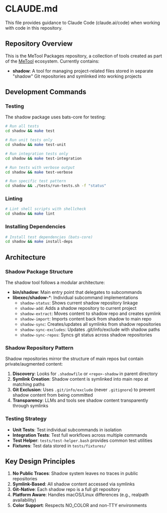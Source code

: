 # CLAUDE.md

This file provides guidance to Claude Code (claude.ai/code) when working with code in this repository.

## Repository Overview

This is the MeTool Packages repository, a collection of tools created as part of the [MeTool](https://github.com/mbailey/metool) ecosystem. Currently contains:

- **shadow**: A tool for managing project-related files stored in separate "shadow" Git repositories and symlinked into working projects

## Development Commands

### Testing

The shadow package uses bats-core for testing:

```bash
# Run all tests
cd shadow && make test

# Run unit tests only
cd shadow && make test-unit

# Run integration tests only
cd shadow && make test-integration

# Run tests with verbose output
cd shadow && make test-verbose

# Run specific test pattern
cd shadow && ./tests/run-tests.sh -f "status"
```

### Linting

```bash
# Lint shell scripts with shellcheck
cd shadow && make lint
```

### Installing Dependencies

```bash
# Install test dependencies (bats-core)
cd shadow && make install-deps
```

## Architecture

### Shadow Package Structure

The shadow tool follows a modular architecture:

- **bin/shadow**: Main entry point that delegates to subcommands
- **libexec/shadow-***: Individual subcommand implementations
  - `shadow-status`: Shows current shadow repository linkage
  - `shadow-add`: Adds a shadow repository to current project
  - `shadow-extract`: Moves content to shadow repo and creates symlink
  - `shadow-import`: Imports content back from shadow to main repo
  - `shadow-sync`: Creates/updates all symlinks from shadow repositories
  - `shadow-sync-excludes`: Updates .git/info/exclude with shadow paths
  - `shadow-sync-repos`: Syncs git status across shadow repositories

### Shadow Repository Pattern

Shadow repositories mirror the structure of main repos but contain private/augmented content:

1. **Discovery**: Looks for `.shadowfile` or `<repo>-shadow` in parent directory
2. **Symlink Creation**: Shadow content is symlinked into main repo at matching paths
3. **Git Exclusion**: Uses `.git/info/exclude` (never `.gitignore`) to prevent shadow content from being committed
4. **Transparency**: LLMs and tools see shadow content transparently through symlinks

### Testing Strategy

- **Unit Tests**: Test individual subcommands in isolation
- **Integration Tests**: Test full workflows across multiple commands
- **Test Helper**: `tests/test-helper.bash` provides common test utilities
- **Fixtures**: Test data stored in `tests/fixtures/`

## Key Design Principles

1. **No Public Traces**: Shadow system leaves no traces in public repositories
2. **Symlink-Based**: All shadow content accessed via symlinks
3. **Git-Native**: Each shadow repo is a full git repository
4. **Platform Aware**: Handles macOS/Linux differences (e.g., realpath availability)
5. **Color Support**: Respects NO_COLOR and non-TTY environments